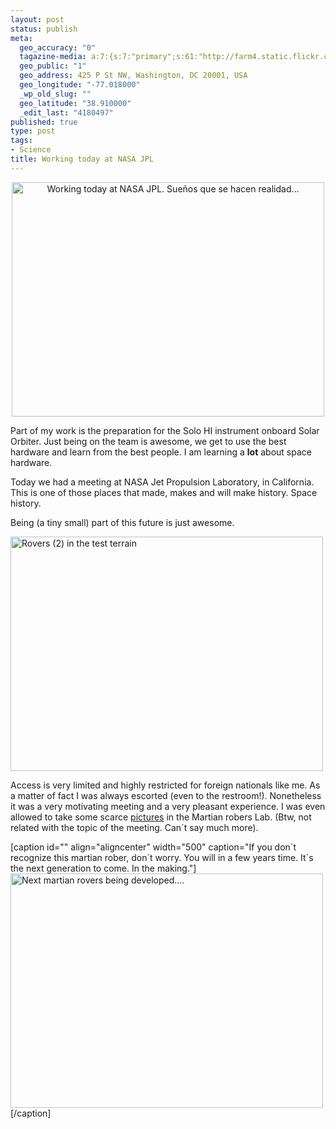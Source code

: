 ```yaml
--- 
layout: post
status: publish
meta: 
  geo_accuracy: "0"
  tagazine-media: a:7:{s:7:"primary";s:61:"http://farm4.static.flickr.com/3334/4601227205_1b61ff0bc4.jpg";s:6:"images";a:3:{s:61:"http://farm4.static.flickr.com/3334/4601227205_1b61ff0bc4.jpg";a:6:{s:8:"file_url";s:61:"http://farm4.static.flickr.com/3334/4601227205_1b61ff0bc4.jpg";s:5:"width";s:3:"500";s:6:"height";s:3:"375";s:4:"type";s:5:"image";s:4:"area";s:6:"187500";s:9:"file_path";s:0:"";}s:61:"http://farm4.static.flickr.com/3326/4625126737_56d05f8217.jpg";a:6:{s:8:"file_url";s:61:"http://farm4.static.flickr.com/3326/4625126737_56d05f8217.jpg";s:5:"width";s:3:"500";s:6:"height";s:3:"375";s:4:"type";s:5:"image";s:4:"area";s:6:"187500";s:9:"file_path";s:0:"";}s:61:"http://farm5.static.flickr.com/4037/4625731438_886369b567.jpg";a:6:{s:8:"file_url";s:61:"http://farm5.static.flickr.com/4037/4625731438_886369b567.jpg";s:5:"width";s:3:"500";s:6:"height";s:3:"375";s:4:"type";s:5:"image";s:4:"area";s:6:"187500";s:9:"file_path";s:0:"";}}s:6:"videos";a:0:{}s:11:"image_count";s:1:"3";s:6:"author";s:7:"4180497";s:7:"blog_id";s:7:"8438084";s:9:"mod_stamp";s:19:"2010-07-22 17:47:50";}
  geo_public: "1"
  geo_address: 425 P St NW, Washington, DC 20001, USA
  geo_longitude: "-77.018000"
  _wp_old_slug: ""
  geo_latitude: "38.910000"
  _edit_last: "4180497"
published: true
type: post
tags: 
- Science
title: Working today at NASA JPL
---
```

<p style="text-align:center;"><a title="Working today at NASA JPL. Sueños que se hacen realidad... by brunosan, on Flickr" href="http://www.flickr.com/photos/nasonurb/4601227205/"><img class="aligncenter" src="http://farm4.static.flickr.com/3334/4601227205_1b61ff0bc4.jpg" alt="Working today at NASA JPL. Sueños que se hacen realidad..." width="500" height="375" /></a></p>
Part of my work is the preparation for the Solo HI instrument onboard Solar Orbiter. Just being on the team is awesome, we get to use the best hardware and learn from the best people. I am learning a <strong>lot</strong> about space hardware.
<p style="text-align:left;">Today we had a meeting at NASA Jet Propulsion Laboratory, in California. This is one of those places that made, makes and will make history. Space history.</p>
<p style="text-align:left;">Being (a tiny small) part of this future is just awesome.<!--more--></p>
<p style="text-align:left;"><a title="Rovers (2) in the test terrain by brunosan, on Flickr" href="http://www.flickr.com/photos/nasonurb/4625126737/"><img class="aligncenter" src="http://farm4.static.flickr.com/3326/4625126737_56d05f8217.jpg" alt="Rovers (2) in the test terrain" width="500" height="375" /></a></p>
Access is very limited and highly restricted for foreign nationals like me. As a matter of fact I was always escorted (even to the restroom!). Nonetheless it was a very motivating meeting and a very pleasant experience. I was even allowed to take some scarce <a href="http://www.flickr.com/photos/nasonurb/sets/72157624103789926/">pictures</a> in the Martian robers Lab. (Btw, not related with the topic of the meeting. Can´t say much more).

[caption id="" align="aligncenter" width="500" caption="If you don´t recognize this martian rober, don´t worry. You will in a few years time. It´s the next generation to come. In the making."]<a title="Next martian rovers being developed.... by brunosan, on Flickr" href="http://www.flickr.com/photos/nasonurb/4625731438/"><img src="http://farm5.static.flickr.com/4037/4625731438_886369b567.jpg" alt="Next martian rovers being developed...." width="500" height="375" /></a>[/caption]
